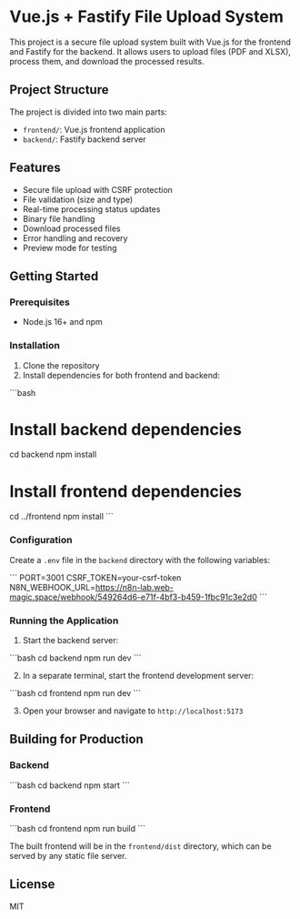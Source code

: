 # Vue.js + Fastify File Upload System

This project is a secure file upload system built with Vue.js for the frontend and Fastify for the backend. It allows users to upload files (PDF and XLSX), process them, and download the processed results.

## Project Structure

The project is divided into two main parts:

- `frontend/`: Vue.js frontend application
- `backend/`: Fastify backend server

## Features

- Secure file upload with CSRF protection
- File validation (size and type)
- Real-time processing status updates
- Binary file handling
- Download processed files
- Error handling and recovery
- Preview mode for testing

## Getting Started

### Prerequisites

- Node.js 16+ and npm

### Installation

1. Clone the repository
2. Install dependencies for both frontend and backend:

\`\`\`bash
# Install backend dependencies
cd backend
npm install

# Install frontend dependencies
cd ../frontend
npm install
\`\`\`

### Configuration

Create a `.env` file in the `backend` directory with the following variables:

\`\`\`
PORT=3001
CSRF_TOKEN=your-csrf-token
N8N_WEBHOOK_URL=https://n8n-lab.web-magic.space/webhook/549264d6-e71f-4bf3-b459-1fbc91c3e2d0
\`\`\`

### Running the Application

1. Start the backend server:

\`\`\`bash
cd backend
npm run dev
\`\`\`

2. In a separate terminal, start the frontend development server:

\`\`\`bash
cd frontend
npm run dev
\`\`\`

3. Open your browser and navigate to `http://localhost:5173`

## Building for Production

### Backend

\`\`\`bash
cd backend
npm start
\`\`\`

### Frontend

\`\`\`bash
cd frontend
npm run build
\`\`\`

The built frontend will be in the `frontend/dist` directory, which can be served by any static file server.

## License

MIT
